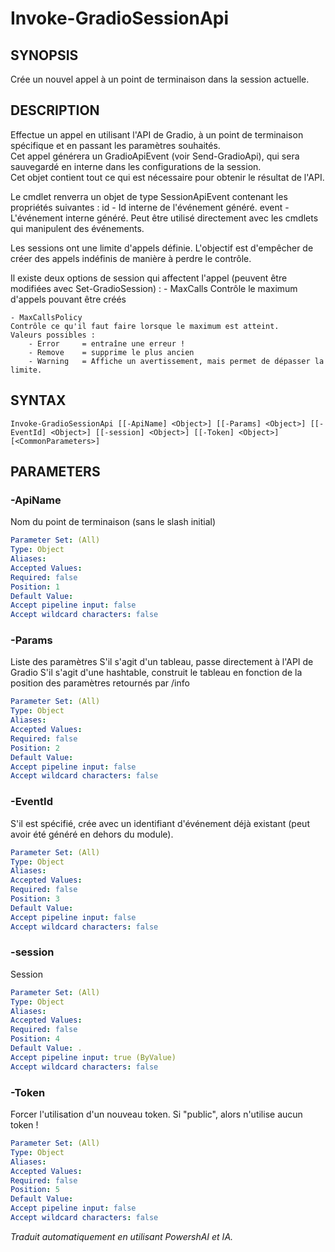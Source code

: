 ﻿---
external help file: powershai-help.xml
schema: 2.0.0
powershai: true
---

# Invoke-GradioSessionApi

## SYNOPSIS <!--!= @#Synop !-->
Crée un nouvel appel à un point de terminaison dans la session actuelle.

## DESCRIPTION <!--!= @#Desc !-->
Effectue un appel en utilisant l'API de Gradio, à un point de terminaison spécifique et en passant les paramètres souhaités.  
Cet appel générera un GradioApiEvent (voir Send-GradioApi), qui sera sauvegardé en interne dans les configurations de la session.  
Cet objet contient tout ce qui est nécessaire pour obtenir le résultat de l'API.  

Le cmdlet renverra un objet de type SessionApiEvent contenant les propriétés suivantes :
	id - Id interne de l'événement généré.
	event - L'événement interne généré. Peut être utilisé directement avec les cmdlets qui manipulent des événements.
	
Les sessions ont une limite d'appels définie.
L'objectif est d'empêcher de créer des appels indéfinis de manière à perdre le contrôle.

Il existe deux options de session qui affectent l'appel (peuvent être modifiées avec Set-GradioSession) :
	- MaxCalls 
	Contrôle le maximum d'appels pouvant être créés
	
	- MaxCallsPolicy 
	Contrôle ce qu'il faut faire lorsque le maximum est atteint.
	Valeurs possibles :
		- Error 	= entraîne une erreur !
		- Remove 	= supprime le plus ancien 
		- Warning 	= Affiche un avertissement, mais permet de dépasser la limite.

## SYNTAX <!--!= @#Syntax !-->

```
Invoke-GradioSessionApi [[-ApiName] <Object>] [[-Params] <Object>] [[-EventId] <Object>] [[-session] <Object>] [[-Token] <Object>] [<CommonParameters>]
```

## PARAMETERS <!--!= @#Params !-->

### -ApiName
Nom du point de terminaison (sans le slash initial)

```yml
Parameter Set: (All)
Type: Object
Aliases: 
Accepted Values: 
Required: false
Position: 1
Default Value: 
Accept pipeline input: false
Accept wildcard characters: false
```

### -Params
Liste des paramètres 
S'il s'agit d'un tableau, passe directement à l'API de Gradio 
S'il s'agit d'une hashtable, construit le tableau en fonction de la position des paramètres retournés par /info

```yml
Parameter Set: (All)
Type: Object
Aliases: 
Accepted Values: 
Required: false
Position: 2
Default Value: 
Accept pipeline input: false
Accept wildcard characters: false
```

### -EventId
S'il est spécifié, crée avec un identifiant d'événement déjà existant (peut avoir été généré en dehors du module).

```yml
Parameter Set: (All)
Type: Object
Aliases: 
Accepted Values: 
Required: false
Position: 3
Default Value: 
Accept pipeline input: false
Accept wildcard characters: false
```

### -session
Session

```yml
Parameter Set: (All)
Type: Object
Aliases: 
Accepted Values: 
Required: false
Position: 4
Default Value: .
Accept pipeline input: true (ByValue)
Accept wildcard characters: false
```

### -Token
Forcer l'utilisation d'un nouveau token. Si "public", alors n'utilise aucun token !

```yml
Parameter Set: (All)
Type: Object
Aliases: 
Accepted Values: 
Required: false
Position: 5
Default Value: 
Accept pipeline input: false
Accept wildcard characters: false
```


<!--PowershaiAiDocBlockStart-->
_Traduit automatiquement en utilisant PowershAI et IA._
<!--PowershaiAiDocBlockEnd-->

